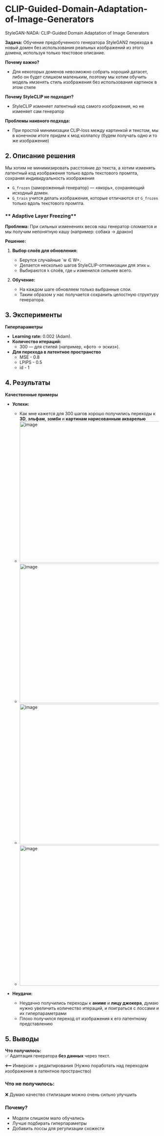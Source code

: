 # CLIP-Guided-Domain-Adaptation-of-Image-Generators
StyleGAN-NADA: CLIP-Guided Domain Adaptation of Image Generators

**Задача:** Обучение предобученного генератора StyleGAN2 перехода в новый домен без использования реальных изображений из этого домена, используя только текстовое описание.

**Почему важно?**
- Для некоторых доменов невозможно собрать хороший датасет, либо он будет слишком маленьким, поэтому мы хотим обучить модель имзенять стиль изображения без использования картинок в этом стиле


**Почему StyleCLIP не подходит?**  
- StyleCLIP изменяет латентный код самого изображения, но не изменяет сам генератор
 

**Проблемы наивного подхода:**  
- При простой минимизации CLIP-loss между картинкой и текстом, мы в конечном итоге придем к мод коллапсу (будем получать одно и то же изображение) 


## **2. Описание решения**  

Мы хотим не минимизировать расстояние до текста, а хотим изменять латентный код изображения только вдоль текстового промпта, сохраняя индивидуальность изображения

- `G_frozen` (замороженный генератор) — «якорь», сохраняющий исходный домен.  
- `G_train` учится делать изображения, которые отличаются от `G_frozen` только вдоль текстового промпта.  

### ** Adaptive Layer Freezing**  
**Проблема:** При сильных изменениях весов наш генератор сломается и мы получим непонятную кашу (например: собака -> дракон) 

**Решение:**  
1. **Выбор слоёв для обновления:**  
   - Берутся случайные `w ∈ W+.  
   - Делается несколько шагов StyleCLIP-оптимизации для этих `w`.  
   - Выбираются `k` слоёв, где `w` изменился сильнее всего.  

2. **Обучение:**  
   - На каждом шаге обновляем только выбранные слои. 
   - Таким образом у нас получается сохранить целостную структуру генератора.

## **3. Эксперименты**  

**Гиперпараметры**  
- **Learning rate:** 0.002 (Adam).  
- **Количество итераций:**  
  - 300 — для стилей (например, «фото → эскиз»). 
- **Для перехода в латентное пространство**
  - MSE - 0.8
  - LPIPS - 0.5
  - id - 1

## **4. Результаты**  

**Качественные примеры**  
- **Успехи:**  
  - Как мне кажется для 300 шагов хорошо получились переходы к **3D**, **эльфам**, **зомби** и **картинам нарисованным акварелью**
  - <img width="948" height="463" alt="image" src="https://github.com/user-attachments/assets/adcddd7d-99db-4943-a5b4-fccc2fe796ed" />
  - <img width="949" height="457" alt="image" src="https://github.com/user-attachments/assets/bfbdb427-f1f6-48fb-9915-f69b78bd722b" />
  - <img width="944" height="460" alt="image" src="https://github.com/user-attachments/assets/ae6f2a8e-f6fb-4318-92b6-367d7bc2b38b" />
  - <img width="949" height="460" alt="image" src="https://github.com/user-attachments/assets/2b9939bd-fcf5-4a74-b69b-f3df4ad39234" />


- **Неудачи:**  
  - Неудачно получились переходы к **аниме** и **лицу джокера**, думаю нужно увеличить количество итераций, и поиграться с лоссами и их гиперпараметрами 
  - Плохо получился переход от изображения к его латентному представлению

## **5. Выводы**  

 **Что получилось:**  
✅ Адаптация генератора **без данных** через текст.  

➕➖ Инверсия + редактирования (Нужно поработать над переходом изображения в латентное пространство)  

### **Что не получилось:**  
❌ Думаю качество стилизации можно очень сильно улучшить

### **Почему?**  
- Модели слишком мало обучались  
- Лучше подбирать гиперпараметры
- Добавить лоссы для регулизации схожести  
